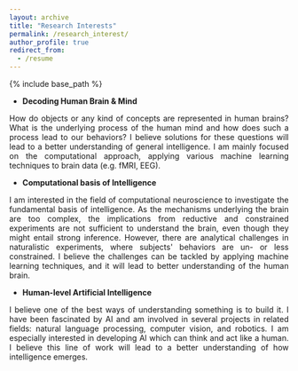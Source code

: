 ```yaml
---
layout: archive
title: "Research Interests"
permalink: /research_interest/
author_profile: true
redirect_from:
  - /resume
---
```


{% include base_path %}
<br>
- **Decoding Human Brain & Mind** <br>
<p style='text-align: justify;'> How do objects or any kind of concepts are represented in human brains? What is the underlying process of the human mind and how does such a process lead to our behaviors? I believe solutions for these questions will lead to a better understanding of general intelligence. I am mainly focused on the computational approach, applying various machine learning techniques to brain data (e.g. fMRI, EEG). </p>

- **Computational basis of Intelligence** <br>
<p style='text-align: justify;'> I am interested in the field of computational neuroscience to investigate the fundamental basis of intelligence. As the mechanisms underlying the brain are too complex, the implications from reductive and constrained experiments are not sufficient to understand the brain, even though they might entail strong inference. However, there are analytical challenges in naturalistic experiments, where subjects' behaviors are un- or less constrained. I believe the challenges can be tackled by applying machine learning techniques, and it will lead to better understanding of the human brain. </p>

- **Human-level Artificial Intelligence** <br>
<p style='text-align: justify;'> I believe one of the best ways of understanding something is to build it. I have been fascinated by AI and am involved in several projects in related fields: natural language processing, computer vision, and robotics. I am especially interested in developing AI which can think and act like a human. I believe this line of work will lead to a better understanding of how intelligence emerges. </p>
